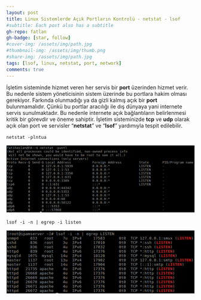```yaml
---
layout: post
title: Linux Sistemlerde Açık Portların Kontrolü - netstat - lsof
#subtitle: Each post also has a subtitle
gh-repo: fatlan
gh-badge: [star, follow]
#cover-img: /assets/img/path.jpg
#thumbnail-img: /assets/img/thumb.png
#share-img: /assets/img/path.jpg
tags: [lsof, linux, netstat, port, network]
comments: true
---
```

İşletim sisteminde hizmet veren her servis bir **port** üzerinden hizmet verir. Bu nedenle sistem yöneticisinin sistem üzerinde bu portlara hakim olması gerekiyor. Farkında olunmadığı ya da gizli kalmış açık bir **port** bulunmamalıdır. Çünkü bu portlar aracılığı ile dış dünyaya yani internete servis sunulmaktadır. Bu nedenle internete açık bağlantıların belirlenmesi kritik bir görevdir ve öneme sahiptir. İşletim sisteminizde **tcp** ve **udp** olarak açık olan port ve servisler “**netstat**” ve “**lsof**” yardımıyla tespit edilebilir.

~~~
netstat -plntua
~~~

![Crepe](/assets/img/lsof-net-ps/ps-lin-nl01.png)

~~~
lsof -i -n | egrep -i listen
~~~

![Crepe](/assets/img/lsof-net-ps/ps-lin-nl02.png)

